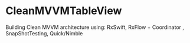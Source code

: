# CleanMVVMTableView

Building Clean MVVM architecture using:
RxSwift, RxFlow + Coordinator , SnapShotTesting, Quick/Nimble
